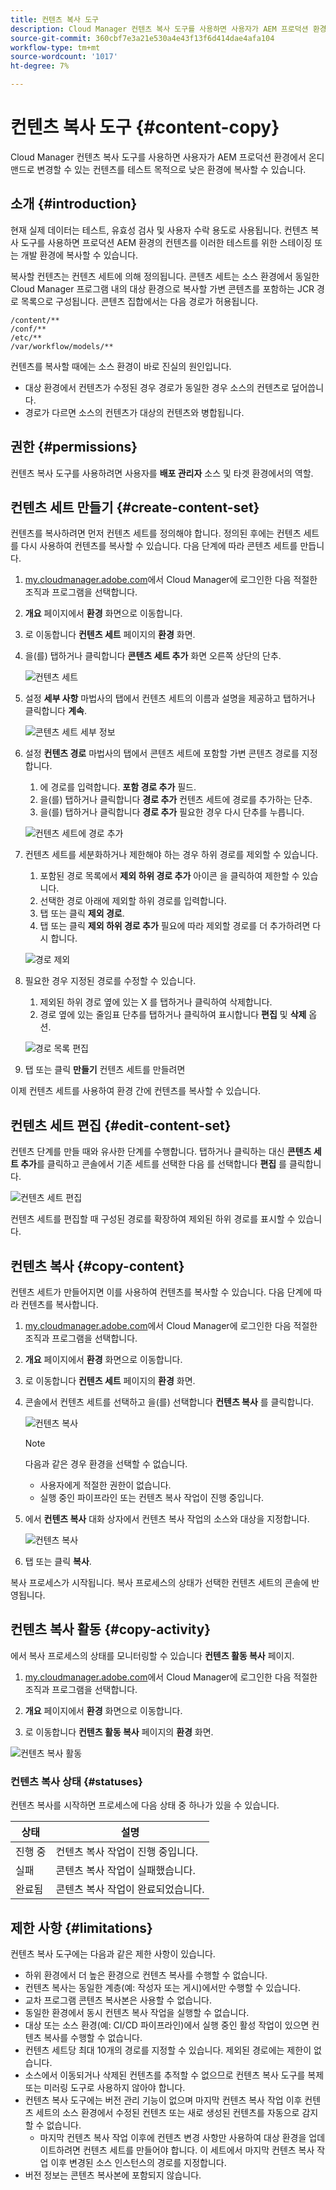 ```yaml
---
title: 컨텐츠 복사 도구
description: Cloud Manager 컨텐츠 복사 도구를 사용하면 사용자가 AEM 프로덕션 환경에서 온디맨드로 변경할 수 있는 컨텐츠를 테스트 목적으로 낮은 환경에 복사할 수 있습니다.
source-git-commit: 360cbf7e3a21e530a4e43f13f6d414dae4afa104
workflow-type: tm+mt
source-wordcount: '1017'
ht-degree: 7%

---
```



# 컨텐츠 복사 도구 {#content-copy}

Cloud Manager 컨텐츠 복사 도구를 사용하면 사용자가 AEM 프로덕션 환경에서 온디맨드로 변경할 수 있는 컨텐츠를 테스트 목적으로 낮은 환경에 복사할 수 있습니다.

## 소개 {#introduction}

현재 실제 데이터는 테스트, 유효성 검사 및 사용자 수락 용도로 사용됩니다. 컨텐츠 복사 도구를 사용하면 프로덕션 AEM 환경의 컨텐츠를 이러한 테스트를 위한 스테이징 또는 개발 환경에 복사할 수 있습니다.

복사할 컨텐츠는 컨텐츠 세트에 의해 정의됩니다. 콘텐츠 세트는 소스 환경에서 동일한 Cloud Manager 프로그램 내의 대상 환경으로 복사할 가변 콘텐츠를 포함하는 JCR 경로 목록으로 구성됩니다. 콘텐츠 집합에서는 다음 경로가 허용됩니다.

```text
/content/**
/conf/**
/etc/**
/var/workflow/models/**
```

컨텐츠를 복사할 때에는 소스 환경이 바로 진실의 원인입니다.

* 대상 환경에서 컨텐츠가 수정된 경우 경로가 동일한 경우 소스의 컨텐츠로 덮어씁니다.
* 경로가 다르면 소스의 컨텐츠가 대상의 컨텐츠와 병합됩니다.

## 권한 {#permissions}

컨텐츠 복사 도구를 사용하려면 사용자를 **배포 관리자** 소스 및 타겟 환경에서의 역할.

## 컨텐츠 세트 만들기 {#create-content-set}

컨텐츠를 복사하려면 먼저 컨텐츠 세트를 정의해야 합니다. 정의된 후에는 컨텐츠 세트를 다시 사용하여 컨텐츠를 복사할 수 있습니다. 다음 단계에 따라 콘텐츠 세트를 만듭니다.

1. [my.cloudmanager.adobe.com](https://my.cloudmanager.adobe.com/)에서 Cloud Manager에 로그인한 다음 적절한 조직과 프로그램을 선택합니다.

1. **개요** 페이지에서 **환경** 화면으로 이동합니다.

1. 로 이동합니다 **컨텐츠 세트** 페이지의 **환경** 화면.

1. 을(를) 탭하거나 클릭합니다 **콘텐츠 세트 추가** 화면 오른쪽 상단의 단추.

   ![컨텐츠 세트](/help/assets/content-sets.png)

1. 설정 **세부 사항** 마법사의 탭에서 컨텐츠 세트의 이름과 설명을 제공하고 탭하거나 클릭합니다 **계속**.

   ![콘텐츠 세트 세부 정보](/help/assets/add-content-set-details.png)

1. 설정 **컨텐츠 경로** 마법사의 탭에서 콘텐츠 세트에 포함할 가변 콘텐츠 경로를 지정합니다.

   1. 에 경로를 입력합니다. **포함 경로 추가** 필드.
   1. 을(를) 탭하거나 클릭합니다 **경로 추가** 컨텐츠 세트에 경로를 추가하는 단추.
   1. 을(를) 탭하거나 클릭합니다 **경로 추가** 필요한 경우 다시 단추를 누릅니다.

   ![컨텐츠 세트에 경로 추가](/help/assets/add-content-set-paths.png)

1. 컨텐츠 세트를 세분화하거나 제한해야 하는 경우 하위 경로를 제외할 수 있습니다.

   1. 포함된 경로 목록에서 **제외 하위 경로 추가** 아이콘 을 클릭하여 제한할 수 있습니다.
   1. 선택한 경로 아래에 제외할 하위 경로를 입력합니다.
   1. 탭 또는 클릭 **제외 경로**.
   1. 탭 또는 클릭 **제외 하위 경로 추가** 필요에 따라 제외할 경로를 더 추가하려면 다시 합니다.

   ![경로 제외](/help/assets/add-content-set-paths-excluded.png)

1. 필요한 경우 지정된 경로를 수정할 수 있습니다.

   1. 제외된 하위 경로 옆에 있는 X 를 탭하거나 클릭하여 삭제합니다.
   1. 경로 옆에 있는 줄임표 단추를 탭하거나 클릭하여 표시합니다 **편집** 및 **삭제** 옵션.

   ![경로 목록 편집](/help/assets/add-content-set-excluded-paths.png)

1. 탭 또는 클릭 **만들기** 컨텐츠 세트를 만들려면

이제 컨텐츠 세트를 사용하여 환경 간에 컨텐츠를 복사할 수 있습니다.

## 컨텐츠 세트 편집 {#edit-content-set}

컨텐츠 단계를 만들 때와 유사한 단계를 수행합니다. 탭하거나 클릭하는 대신 **콘텐츠 세트 추가**&#x200B;를 클릭하고 콘솔에서 기존 세트를 선택한 다음 를 선택합니다 **편집** 를 클릭합니다.

![컨텐츠 세트 편집](/help/assets/edit-content-set.png)

컨텐츠 세트를 편집할 때 구성된 경로를 확장하여 제외된 하위 경로를 표시할 수 있습니다.

## 컨텐츠 복사 {#copy-content}

컨텐츠 세트가 만들어지면 이를 사용하여 컨텐츠를 복사할 수 있습니다. 다음 단계에 따라 컨텐츠를 복사합니다.

1. [my.cloudmanager.adobe.com](https://my.cloudmanager.adobe.com/)에서 Cloud Manager에 로그인한 다음 적절한 조직과 프로그램을 선택합니다.

1. **개요** 페이지에서 **환경** 화면으로 이동합니다.

1. 로 이동합니다 **컨텐츠 세트** 페이지의 **환경** 화면.

1. 콘솔에서 컨텐츠 세트를 선택하고 을(를) 선택합니다 **컨텐츠 복사** 를 클릭합니다.

   ![컨텐츠 복사](/help/assets/copy-content.png)

   >[!NOTE]
   >
   >다음과 같은 경우 환경을 선택할 수 없습니다.
   >
   >* 사용자에게 적절한 권한이 없습니다.
   >* 실행 중인 파이프라인 또는 컨텐츠 복사 작업이 진행 중입니다.


1. 에서 **컨텐츠 복사** 대화 상자에서 컨텐츠 복사 작업의 소스와 대상을 지정합니다.

   ![컨텐츠 복사](/help/assets/copying-content.png)

1. 탭 또는 클릭 **복사**.

복사 프로세스가 시작됩니다. 복사 프로세스의 상태가 선택한 컨텐츠 세트의 콘솔에 반영됩니다.

## 컨텐츠 복사 활동 {#copy-activity}

에서 복사 프로세스의 상태를 모니터링할 수 있습니다 **컨텐츠 활동 복사** 페이지.

1. [my.cloudmanager.adobe.com](https://my.cloudmanager.adobe.com/)에서 Cloud Manager에 로그인한 다음 적절한 조직과 프로그램을 선택합니다.

1. **개요** 페이지에서 **환경** 화면으로 이동합니다.

1. 로 이동합니다 **컨텐츠 활동 복사** 페이지의 **환경** 화면.

![컨텐츠 복사 활동](/help/assets/copy-content-activity.png)

### 컨텐츠 복사 상태 {#statuses}

컨텐츠 복사를 시작하면 프로세스에 다음 상태 중 하나가 있을 수 있습니다.

| 상태 | 설명 |
|---|---|
| 진행 중 | 컨텐츠 복사 작업이 진행 중입니다. |
| 실패 | 콘텐츠 복사 작업이 실패했습니다. |
| 완료됨 | 콘텐츠 복사 작업이 완료되었습니다. |

## 제한 사항 {#limitations}

컨텐츠 복사 도구에는 다음과 같은 제한 사항이 있습니다.

* 하위 환경에서 더 높은 환경으로 컨텐츠 복사를 수행할 수 없습니다.
* 컨텐츠 복사는 동일한 계층(예: 작성자 또는 게시)에서만 수행할 수 있습니다.
* 교차 프로그램 콘텐츠 복사본은 사용할 수 없습니다.
* 동일한 환경에서 동시 컨텐츠 복사 작업을 실행할 수 없습니다.
* 대상 또는 소스 환경(예: CI/CD 파이프라인)에서 실행 중인 활성 작업이 있으면 컨텐츠 복사를 수행할 수 없습니다.
* 컨텐츠 세트당 최대 10개의 경로를 지정할 수 있습니다. 제외된 경로에는 제한이 없습니다.
* 소스에서 이동되거나 삭제된 컨텐츠를 추적할 수 없으므로 컨텐츠 복사 도구를 복제 또는 미러링 도구로 사용하지 않아야 합니다.
* 컨텐츠 복사 도구에는 버전 관리 기능이 없으며 마지막 컨텐츠 복사 작업 이후 컨텐츠 세트의 소스 환경에서 수정된 컨텐츠 또는 새로 생성된 컨텐츠를 자동으로 감지할 수 없습니다.
   * 마지막 컨텐츠 복사 작업 이후에 컨텐츠 변경 사항만 사용하여 대상 환경을 업데이트하려면 컨텐츠 세트를 만들어야 합니다. 이 세트에서 마지막 컨텐츠 복사 작업 이후 변경된 소스 인스턴스의 경로를 지정합니다.
* 버전 정보는 콘텐츠 복사본에 포함되지 않습니다.
